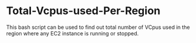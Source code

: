 # Total-Vcpus-used-Per-Region
This bash script can be used to find out total number of VCpus used in the region where any EC2 instance is running or stopped. 
